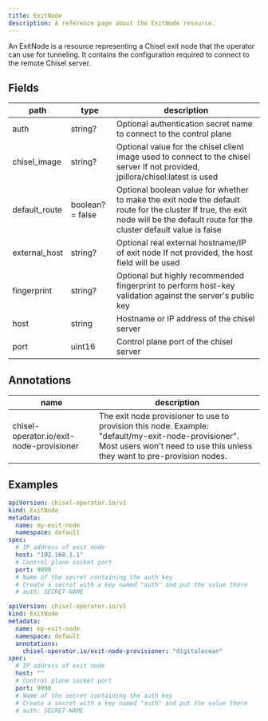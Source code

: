```yaml
---
title: ExitNode
description: A reference page about the ExitNode resource.
---
```


An ExitNode is a resource representing a Chisel exit node that the operator can use for tunneling.
It contains the configuration required to connect to the remote Chisel server.

## Fields

| path          | type             | description                                                                                                                                                                        |
| ------------- | ---------------- | ---------------------------------------------------------------------------------------------------------------------------------------------------------------------------------- |
| auth          | string?          | Optional authentication secret name to connect to the control plane                                                                                                                |
| chisel_image  | string?          | Optional value for the chisel client image used to connect to the chisel server If not provided, jpillora/chisel:latest is used                                                    |
| default_route | boolean? = false | Optional boolean value for whether to make the exit node the default route for the cluster If true, the exit node will be the default route for the cluster default value is false |
| external_host | string?          | Optional real external hostname/IP of exit node If not provided, the host field will be used                                                                                       |
| fingerprint   | string?          | Optional but highly recommended fingerprint to perform host-key validation against the server's public key                                                                         |
| host          | string           | Hostname or IP address of the chisel server                                                                                                                                        |
| port          | uint16           | Control plane port of the chisel server                                                                                                                                            |

## Annotations

| name                                     | description                                                                                                                                                                      |
| ---------------------------------------- | -------------------------------------------------------------------------------------------------------------------------------------------------------------------------------- |
| chisel-operator.io/exit-node-provisioner | The exit node provisioner to use to provision this node. Example: "default/my-exit-node-provisioner". Most users won't need to use this unless they want to pre-provision nodes. |

## Examples

```yaml
apiVersion: chisel-operator.io/v1
kind: ExitNode
metadata:
  name: my-exit-node
  namespace: default
spec:
  # IP address of exit node
  host: "192.168.1.1"
  # Control plane socket port
  port: 9090
  # Name of the secret containing the auth key
  # Create a secret with a key named "auth" and put the value there
  # auth: SECRET-NAME
```

```yaml
apiVersion: chisel-operator.io/v1
kind: ExitNode
metadata:
  name: my-exit-node
  namespace: default
  annotations:
    chisel-operator.io/exit-node-provisioner: "digitalocean"
spec:
  # IP address of exit node
  host: ""
  # Control plane socket port
  port: 9090
  # Name of the secret containing the auth key
  # Create a secret with a key named "auth" and put the value there
  # auth: SECRET-NAME
```
